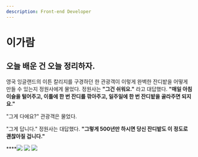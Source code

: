 ```yaml
---
description: Front-end Developer
---
```


# 이가람

## 오늘 배운 건 오늘 정리하자.

영국 잉글랜드의 이튼 칼리지를 구경하던 한 관광객이 이렇게 완벽한 잔디밭을 어떻게 만들 수 있는지 정원사에게 물었다. 정원사는 **"그건 쉬워요."** 라고 대답했다. **"매일 아침 이슬을 털어주고, 이틀에 한 번 잔디를 깎아주고, 일주일에 한 번 잔디밭을 골라주면 되지요."**

"그게 다에요?" 관광객은 물었다.

"그게 답니다." 정원사는 대답했다. **"그렇게 500년만 하시면 당신 잔디밭도 이 정도로 괜찮아질 겁니다."**

\*\*\*\*[![](http://img.shields.io/badge/-Blog-655ced?style=flat-square&logo=github&link=https://gaaraam.github.io/)](https://gaaraam.github.io/)  [![](http://img.shields.io/badge/-Github-65caa5?style=flat-square&logo=github&link=https://gitbub.com/gaaraam)](https://github.com/gaaraam)  [![](http://img.shields.io/badge/-Instagram-black?style=flat-square&logo=Instagram&link=https://instagram.com/leegaaraam)](https://instagram.com/leegaaraam)



